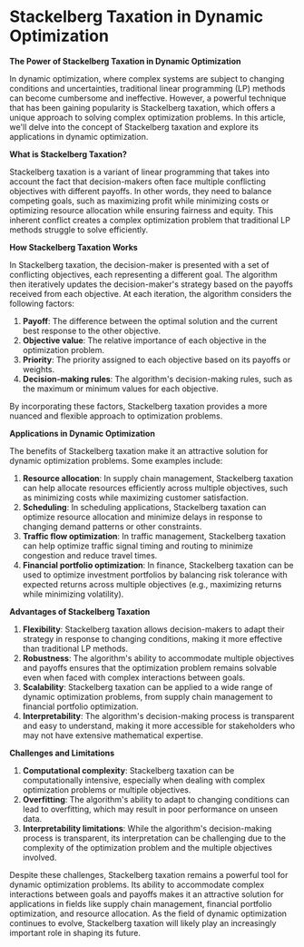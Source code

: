 # Stackelberg Taxation in Dynamic Optimization

**The Power of Stackelberg Taxation in Dynamic Optimization**

In dynamic optimization, where complex systems are subject to changing conditions and uncertainties, traditional linear programming (LP) methods can become cumbersome and ineffective. However, a powerful technique that has been gaining popularity is Stackelberg taxation, which offers a unique approach to solving complex optimization problems. In this article, we'll delve into the concept of Stackelberg taxation and explore its applications in dynamic optimization.

**What is Stackelberg Taxation?**

Stackelberg taxation is a variant of linear programming that takes into account the fact that decision-makers often face multiple conflicting objectives with different payoffs. In other words, they need to balance competing goals, such as maximizing profit while minimizing costs or optimizing resource allocation while ensuring fairness and equity. This inherent conflict creates a complex optimization problem that traditional LP methods struggle to solve efficiently.

**How Stackelberg Taxation Works**

In Stackelberg taxation, the decision-maker is presented with a set of conflicting objectives, each representing a different goal. The algorithm then iteratively updates the decision-maker's strategy based on the payoffs received from each objective. At each iteration, the algorithm considers the following factors:

1. **Payoff**: The difference between the optimal solution and the current best response to the other objective.
2. **Objective value**: The relative importance of each objective in the optimization problem.
3. **Priority**: The priority assigned to each objective based on its payoffs or weights.
4. **Decision-making rules**: The algorithm's decision-making rules, such as the maximum or minimum values for each objective.

By incorporating these factors, Stackelberg taxation provides a more nuanced and flexible approach to optimization problems.

**Applications in Dynamic Optimization**

The benefits of Stackelberg taxation make it an attractive solution for dynamic optimization problems. Some examples include:

1. **Resource allocation**: In supply chain management, Stackelberg taxation can help allocate resources efficiently across multiple objectives, such as minimizing costs while maximizing customer satisfaction.
2. **Scheduling**: In scheduling applications, Stackelberg taxation can optimize resource allocation and minimize delays in response to changing demand patterns or other constraints.
3. **Traffic flow optimization**: In traffic management, Stackelberg taxation can help optimize traffic signal timing and routing to minimize congestion and reduce travel times.
4. **Financial portfolio optimization**: In finance, Stackelberg taxation can be used to optimize investment portfolios by balancing risk tolerance with expected returns across multiple objectives (e.g., maximizing returns while minimizing volatility).

**Advantages of Stackelberg Taxation**

1. **Flexibility**: Stackelberg taxation allows decision-makers to adapt their strategy in response to changing conditions, making it more effective than traditional LP methods.
2. **Robustness**: The algorithm's ability to accommodate multiple objectives and payoffs ensures that the optimization problem remains solvable even when faced with complex interactions between goals.
3. **Scalability**: Stackelberg taxation can be applied to a wide range of dynamic optimization problems, from supply chain management to financial portfolio optimization.
4. **Interpretability**: The algorithm's decision-making process is transparent and easy to understand, making it more accessible for stakeholders who may not have extensive mathematical expertise.

**Challenges and Limitations**

1. **Computational complexity**: Stackelberg taxation can be computationally intensive, especially when dealing with complex optimization problems or multiple objectives.
2. **Overfitting**: The algorithm's ability to adapt to changing conditions can lead to overfitting, which may result in poor performance on unseen data.
3. **Interpretability limitations**: While the algorithm's decision-making process is transparent, its interpretation can be challenging due to the complexity of the optimization problem and the multiple objectives involved.

Despite these challenges, Stackelberg taxation remains a powerful tool for dynamic optimization problems. Its ability to accommodate complex interactions between goals and payoffs makes it an attractive solution for applications in fields like supply chain management, financial portfolio optimization, and resource allocation. As the field of dynamic optimization continues to evolve, Stackelberg taxation will likely play an increasingly important role in shaping its future.
